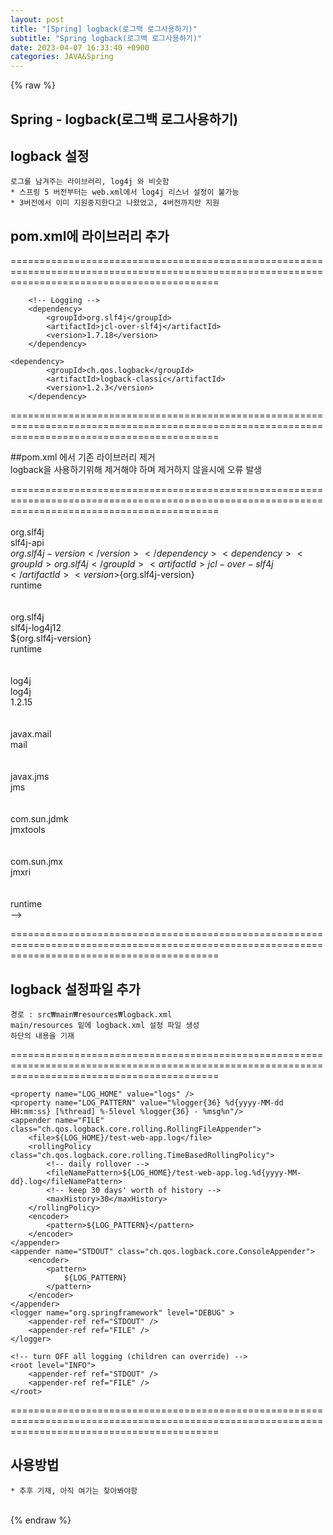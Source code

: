 ```yaml
---  
layout: post  
title: "[Spring] logback(로그백 로그사용하기)"  
subtitle: "Spring logback(로그백 로그사용하기)"  
date: 2023-04-07 16:33:40 +0900  
categories: JAVA&Spring  
---  
```

{% raw %}  
## Spring - logback(로그백 로그사용하기)  
  
## logback 설정  
	로그를 남겨주는 라이브러리, log4j 와 비슷함  
	* 스프링 5 버전부터는 web.xml에서 log4j 리스너 설정이 불가능  
	* 3버전에서 이미 지원중지한다고 나왔었고, 4버전까지만 지원  
  
## pom.xml에 라이브러리 추가  
  
================================================================================================================================================  
  
        <!-- Logging -->  
        <dependency>  
            <groupId>org.slf4j</groupId>  
            <artifactId>jcl-over-slf4j</artifactId>  
            <version>1.7.18</version>  
        </dependency>  
  
	<dependency>  
            <groupId>ch.qos.logback</groupId>  
            <artifactId>logback-classic</artifactId>  
            <version>1.2.3</version>  
        </dependency>  
  
================================================================================================================================================  
  
##pom.xml 에서 기존 라이브러리 제거  
	logback을 사용하기위해 제거해야 하며 제거하지 않을시에 오류 발생  
  
================================================================================================================================================  
                <dependency>  
                    <groupId>org.slf4j</groupId>  
                    <artifactId>slf4j-api</artifactId>  
                    <version>${org.slf4j-version}</version>  
                </dependency>  
                <dependency>  
                    <groupId>org.slf4j</groupId>  
                    <artifactId>jcl-over-slf4j</artifactId>  
                    <version>${org.slf4j-version}</version>  
                    <scope>runtime</scope>  
                </dependency>  
                <dependency>  
                    <groupId>org.slf4j</groupId>  
                    <artifactId>slf4j-log4j12</artifactId>  
                    <version>${org.slf4j-version}</version>  
                    <scope>runtime</scope>  
                </dependency>  
                <dependency>  
                    <groupId>log4j</groupId>  
                    <artifactId>log4j</artifactId>  
                    <version>1.2.15</version>  
                    <exclusions>  
                        <exclusion>  
                            <groupId>javax.mail</groupId>  
                            <artifactId>mail</artifactId>  
                        </exclusion>  
                        <exclusion>  
                            <groupId>javax.jms</groupId>  
                            <artifactId>jms</artifactId>  
                        </exclusion>  
                        <exclusion>  
                            <groupId>com.sun.jdmk</groupId>  
                            <artifactId>jmxtools</artifactId>  
                        </exclusion>  
                        <exclusion>  
                            <groupId>com.sun.jmx</groupId>  
                            <artifactId>jmxri</artifactId>  
                        </exclusion>  
                    </exclusions>  
                    <scope>runtime</scope>  
                </dependency>-->  
  
================================================================================================================================================  
  
## logback 설정파일 추가  
  
	경로 : src₩main₩resources₩logback.xml  
	main/resources 밑에 logback.xml 설정 파일 생성  
	하단의 내용을 기재  
================================================================================================================================================  
  
<?xml version="1.0" encoding="UTF-8"?>  
<configuration scan="true" scanPeriod="30 seconds">  
  
    <property name="LOG_HOME" value="logs" />  
    <property name="LOG_PATTERN" value="%logger{36} %d{yyyy-MM-dd HH:mm:ss} [%thread] %-5level %logger{36} - %msg%n"/>  
    <appender name="FILE" class="ch.qos.logback.core.rolling.RollingFileAppender">  
        <file>${LOG_HOME}/test-web-app.log</file>  
        <rollingPolicy class="ch.qos.logback.core.rolling.TimeBasedRollingPolicy">  
            <!-- daily rollover -->  
            <fileNamePattern>${LOG_HOME}/test-web-app.log.%d{yyyy-MM-dd}.log</fileNamePattern>  
            <!-- keep 30 days' worth of history -->  
            <maxHistory>30</maxHistory>  
        </rollingPolicy>  
        <encoder>  
            <pattern>${LOG_PATTERN}</pattern>  
        </encoder>  
    </appender>  
    <appender name="STDOUT" class="ch.qos.logback.core.ConsoleAppender">  
        <encoder>  
            <pattern>  
                ${LOG_PATTERN}  
            </pattern>  
        </encoder>  
    </appender>  
    <logger name="org.springframework" level="DEBUG" >  
        <appender-ref ref="STDOUT" />  
        <appender-ref ref="FILE" />  
    </logger>  
  
    <!-- turn OFF all logging (children can override) -->  
    <root level="INFO">  
        <appender-ref ref="STDOUT" />  
        <appender-ref ref="FILE" />  
    </root>  
</configuration>  
  
================================================================================================================================================  
  
## 사용방법  
	* 추후 기재, 아직 여기는 찾아봐야함  
  
                                                                                                                                                                                                   
{% endraw %}